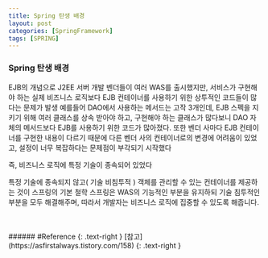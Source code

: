 ```yaml
---
title: Spring 탄생 배경
layout: post
categories: [SpringFramework]
tags: [SPRING]
---
```


### Spring 탄생 배경
EJB의 개념으로 J2EE 서버 개발 벤더들이 여러 WAS를 출시했지만, 서비스가 구현해야 하는 실제 비즈니스 로직보다 EJB 컨테이너를 사용하기 위한 상투적인 코드들이 많다는 문제가 발생
예를들어 DAO에서 사용하는 메서드는 고작 3개인데, EJB 스펙을 지키기 위해 여러 클래스를 상속 받아야 하고, 구현해야 하는 클래스가 많다보니 DAO 자체의 메서드보다 EJB를 사용하기 위한 코드가 많아졌다.
또한 벤더 사마다 EJB 컨테이너를 구현한 내용이 다르기 때문에 다른 벤더 사의 컨테이너로의 변경에 어려움이 있었고, 설정이 너무 복잡하다는 문제점이 부각되기 시작했다

즉, 비즈니스 로직에 특정 기술이 종속되어 있었다

특정 기술에 종속되지 않고( 기술 비침투적 ) 객체를 관리할 수 있는 컨테이너를 제공하는 것이 스프링의 기본 철학
스프링은 WAS의 기능적인 부분을 유지하되 기술 침투적인 부분을 모두 해결해주며, 따라서 개발자는 비즈니스 로직에 집중할 수 있도록 해줍니다.

<br>
<br>
###### #Reference
{: .text-right }
[참고](https://asfirstalways.tistory.com/158)
{: .text-right }

